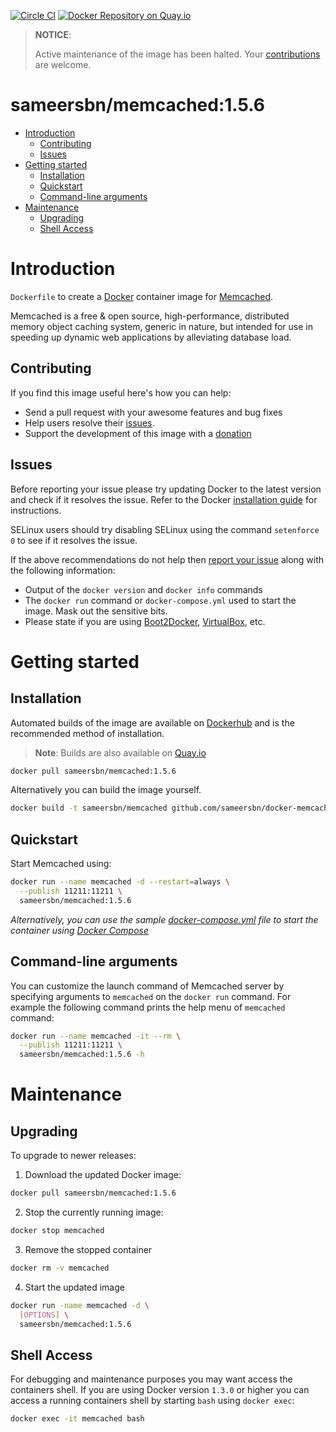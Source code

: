 [![Circle CI](https://circleci.com/gh/sameersbn/docker-memcached.svg?style=shield)](https://circleci.com/gh/sameersbn/docker-memcached) [![Docker Repository on Quay.io](https://quay.io/repository/sameersbn/memcached/status "Docker Repository on Quay.io")](https://quay.io/repository/sameersbn/memcached)

> **NOTICE**:
>
> Active maintenance of the image has been halted. Your [contributions](#contributing) are welcome.

# sameersbn/memcached:1.5.6

- [Introduction](#introduction)
  - [Contributing](#contributing)
  - [Issues](#issues)
- [Getting started](#getting-started)
  - [Installation](#installation)
  - [Quickstart](#quickstart)
  - [Command-line arguments](#command-line-arguments)
- [Maintenance](#maintenance)
  - [Upgrading](#upgrading)
  - [Shell Access](#shell-access)

# Introduction

`Dockerfile` to create a [Docker](https://www.docker.com/) container image for [Memcached](http://memcached.org/).

Memcached is a free & open source, high-performance, distributed memory object caching system, generic in nature, but intended for use in speeding up dynamic web applications by alleviating database load.

## Contributing

If you find this image useful here's how you can help:

- Send a pull request with your awesome features and bug fixes
- Help users resolve their [issues](../../issues?q=is%3Aopen+is%3Aissue).
- Support the development of this image with a [donation](http://www.damagehead.com/donate/)

## Issues

Before reporting your issue please try updating Docker to the latest version and check if it resolves the issue. Refer to the Docker [installation guide](https://docs.docker.com/installation) for instructions.

SELinux users should try disabling SELinux using the command `setenforce 0` to see if it resolves the issue.

If the above recommendations do not help then [report your issue](../../issues/new) along with the following information:

- Output of the `docker version` and `docker info` commands
- The `docker run` command or `docker-compose.yml` used to start the image. Mask out the sensitive bits.
- Please state if you are using [Boot2Docker](http://www.boot2docker.io), [VirtualBox](https://www.virtualbox.org), etc.

# Getting started

## Installation

Automated builds of the image are available on [Dockerhub](https://hub.docker.com/r/sameersbn/memcached) and is the recommended method of installation.

> **Note**: Builds are also available on [Quay.io](https://quay.io/repository/sameersbn/memcached)

```bash
docker pull sameersbn/memcached:1.5.6
```

Alternatively you can build the image yourself.

```bash
docker build -t sameersbn/memcached github.com/sameersbn/docker-memcached
```

## Quickstart

Start Memcached using:

```bash
docker run --name memcached -d --restart=always \
  --publish 11211:11211 \
  sameersbn/memcached:1.5.6
```

*Alternatively, you can use the sample [docker-compose.yml](docker-compose.yml) file to start the container using [Docker Compose](https://docs.docker.com/compose/)*

## Command-line arguments

You can customize the launch command of Memcached server by specifying arguments to `memcached` on the `docker run` command. For example the following command prints the help menu of `memcached` command:

```bash
docker run --name memcached -it --rm \
  --publish 11211:11211 \
  sameersbn/memcached:1.5.6 -h
```

# Maintenance

## Upgrading

To upgrade to newer releases:

  1. Download the updated Docker image:

  ```bash
  docker pull sameersbn/memcached:1.5.6
  ```

  2. Stop the currently running image:

  ```bash
  docker stop memcached
  ```

  3. Remove the stopped container

  ```bash
  docker rm -v memcached
  ```

  4. Start the updated image

  ```bash
  docker run -name memcached -d \
    [OPTIONS] \
    sameersbn/memcached:1.5.6
  ```

## Shell Access

For debugging and maintenance purposes you may want access the containers shell. If you are using Docker version `1.3.0` or higher you can access a running containers shell by starting `bash` using `docker exec`:

```bash
docker exec -it memcached bash
```
